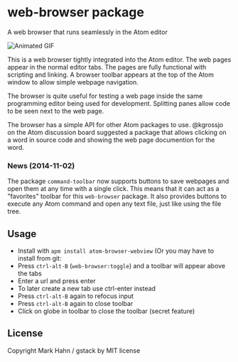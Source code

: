 # web-browser package

A web browser that runs seamlessly in the Atom editor

![Animated GIF](https://github.com/mark-hahn/web-browser/blob/master/screenshots/browser.gif?raw=true)

This is a web browser tightly integrated into the Atom editor.  The web pages appear in the normal editor tabs.  The pages are fully functional with scripting and linking. A browser toolbar appears at the top of the Atom window to allow simple webpage navigation.

The browser is quite useful for testing a web page inside the same programming editor being used for development.  Splitting panes allow code to be seen next to the web page.

The browser has a simple API for other Atom packages to use.  @kgrossjo on the Atom discussion board suggested a package that allows clicking on a word in source code and showing the web page documention for the word.

### News (2014-11-02)

The package `command-toolbar` now supports buttons to save webpages and open them at any time with a single click.  This means that it can act as a "favorites" toolbar for this `web-browser` package.  It also provides buttons to execute any Atom command and open any text file, just like using the file tree.

## Usage
  
- Install with `apm install atom-browser-webview` (Or you may have to install from git: 
- Press `ctrl-alt-B` (`web-browser:toggle`) and a toolbar will appear above the tabs
- Enter a url and press enter
- To later create a new tab use ctrl-enter instead
- Press `ctrl-alt-B` again to refocus input
- Press `ctrl-alt-B` again to close toolbar
- Click on globe in toolbar to close the toolbar (secret feature)


## License

Copyright Mark Hahn / gstack by MIT license
